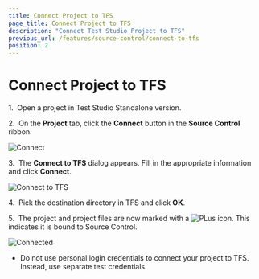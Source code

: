 ```yaml
---
title: Connect Project to TFS
page_title: Connect Project to TFS
description: "Connect Test Studio Project to TFS"
previous_url: /features/source-control/connect-to-tfs
position: 2
---
```

# Connect Project to TFS

1.&nbsp; Open a project in Test Studio Standalone version.

2.&nbsp; On the **Project** tab, click the **Connect** button in the **Source Control** ribbon.

![Connect][1]

3.&nbsp; The **Connect to TFS** dialog appears. Fill in the appropriate information and click **Connect**.

![Connect to TFS][2]

4.&nbsp; Pick the destination directory in TFS and click **OK**.

5.&nbsp; The project and project files are now marked with a ![PLus][4] icon. This indicates it is bound to Source Control.

![Connected][3]

- Do not use personal login credentials to connect your project to TFS. Instead, use separate test credentials.

[1]: /img/features/source-control/connect-to-tfs/fig1.png
[2]: /img/features/source-control/connect-to-tfs/fig2.png
[3]: /img/features/source-control/connect-to-tfs/fig3.png
[4]: /img/features/source-control/connect-to-tfs/fig4.png